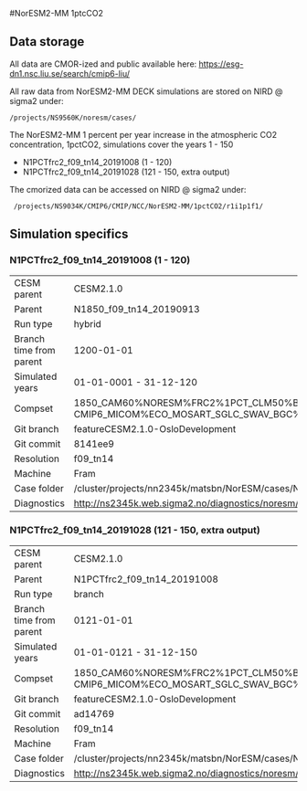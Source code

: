 #NorESM2-MM 1ptcCO2

## Data storage
All data are CMOR-ized and public available here: https://esg-dn1.nsc.liu.se/search/cmip6-liu/


All raw data from NorESM2-MM DECK simulations are stored on NIRD @ sigma2 under:
```
/projects/NS9560K/noresm/cases/
```

The NorESM2-MM 1 percent per year increase in the atmospheric CO2 concentration, 1pctCO2, simulations cover the years 1 - 150
- N1PCTfrc2_f09_tn14_20191008 (1 - 120)
- N1PCTfrc2_f09_tn14_20191028 (121 - 150, extra output)


The cmorized data can be accessed on NIRD @ sigma2 under: 

```
 /projects/NS9034K/CMIP6/CMIP/NCC/NorESM2-MM/1pctCO2/r1i1p1f1/
```

## Simulation specifics

### 	N1PCTfrc2_f09_tn14_20191008 (1 - 120)
|  |  |  
| --- | :--- | 
| CESM parent| CESM2.1.0  | 
| Parent | N1850_f09_tn14_20190913 |
| Run type  | hybrid |
| Branch time from parent | 1200-01-01 |
| Simulated years | 01-01-0001 - 31-12-120 |   
| Compset | 1850_CAM60%NORESM%FRC2%1PCT_CLM50%BGC-CROP_CICE%NORESM-CMIP6_MICOM%ECO_MOSART_SGLC_SWAV_BGC%BDRDDMS  |
| Git branch | featureCESM2.1.0-OsloDevelopment |
| Git commit | 8141ee9 |
| Resolution | f09_tn14 |
| Machine  |  Fram  |
| Case folder | /cluster/projects/nn2345k/matsbn/NorESM/cases/N1PCTfrc2_f09_tn14_20191008 |
| Diagnostics | http://ns2345k.web.sigma2.no/diagnostics/noresm/common/N1PCTfrc2_f09_tn14_20191008/ |

### N1PCTfrc2_f09_tn14_20191028 (121 - 150, extra output)
|  |  |  
| --- | :--- | 
| CESM parent| CESM2.1.0  | 
| Parent | N1PCTfrc2_f09_tn14_20191008|
| Run type  | branch |
| Branch time from parent | 0121-01-01 |
| Simulated years | 01-01-0121 - 31-12-150 |   
| Compset | 1850_CAM60%NORESM%FRC2%1PCT_CLM50%BGC-CROP_CICE%NORESM-CMIP6_MICOM%ECO_MOSART_SGLC_SWAV_BGC%BDRDDMS   |
| Git branch | featureCESM2.1.0-OsloDevelopment |
| Git commit | ad14769 |
| Resolution | f09_tn14 |
| Machine  |  Fram  |
| Case folder | /cluster/projects/nn2345k/matsbn/NorESM/cases/N1PCTfrc2_f09_tn14_20191028 |
| Diagnostics | http://ns2345k.web.sigma2.no/diagnostics/noresm/common/N1PCTfrc2_f09_tn14_20191028/ |

